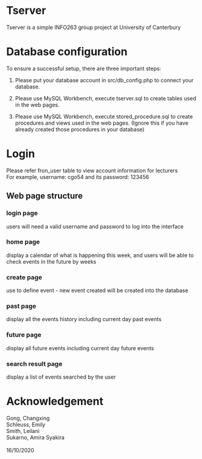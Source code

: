 # Tserver
Tserver is a simple INFO263 group project at University of Canterbury<br>



# Database configuration
To ensure a successful setup, there are three important steps:
1. Please put your database account in src/db_config.php to connect your database.

2. Please use MySQL Workbench, execute tserver.sql to create tables used in the web pages. 

2. Please use MySQL Workbench, execute stored_procedure.sql to create procedures and views used in the web pages.
  (Ignore this if you have already created those procedures in your database)
  
# Login
Please refer fron_user table to view account information for lecturers<br>
For example, username: cgo54 and its password: 123456

## Web page structure
### login page
users will need a valid username and password to log into the interface
### home page 
display a calendar of what is happening this week, and users will be able to check events in the future by weeks
### create page
use to define event - new event created will be created into the database
### past page
display all the events history including current day past events
### future page
display all future events including current day future events
### search result page
display a list of events searched by the user


# Acknowledgement<br>
Gong, Changxing<br>
Schleuss, Emily<br>
Smith, Leilani<br>
Sukarno, Amira Syakira <br><br>
16/10/2020

